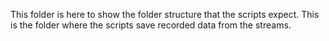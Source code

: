 This folder is here to show the folder structure that the scripts expect. This is the folder where the scripts save recorded data from the streams.
